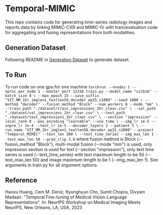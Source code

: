 # Temporal-MIMIC
This repo contains code for generating time-series radiology images and reports data by linking MIMIC-CXR and 
MIMIC-IV with train/evaluation code for aggregating and fusing representations from both modalities.

## Generation Dataset
Following README in [Generation Dataset](./data_generation) to generate dataset.

## To Run
To run code on one gpu for one machine
``
torchrun --nnodes 1 --nproc_per_node 1 --master_port 12316 train.py --model_name "vitb16" --batch_size 8 \
    --max_epoch 15 --save_suffix "VIT_MM_1hr_imglen1_textlen50_decoder_ep15_s1000" --seed 1000 \
    --method "decoder" --fusion_method "Block" --num_workers 8 --mode "mm" \
    --train_path "./dataset/train_impressions_1hr_clear.csv" \
    --val_path "./dataset/val_impressions_1hr_clear.csv" \
    --test_path "./dataset/test_impressions_1hr_clear.csv" \
    --section "impression" --local_rank 0 --pos_encoding "learnable" --use_time \
    --img_lr 1e-5 --unpre_lr 1e-4 --text_lr 1e-5 --decoder_layers 3 --patient 5 \
    --run_name "VIT_MM_1hr_imglen1_textlen50_decoder_ep15_s1000" --project "Temporal_MIMIC" --text_len 200 \
    --text_time_series --img_max_len 1 --text_max_len 50 --grad_clip 3.0
``
where fusion method is Block (--fusion_method "Block"), multi-modal fusion (--mode "mm") is used, only 
impression section is used for text (--section "impression"), only text time series is used (--text_time_series)
with text maximum length to be 50 (--text_max_len 50) and image maximum length to be 1 (--img_max_len 1). 
See arguments in train.py for all argument options.

## Reference
Haoxu Huang, Cem M. Deniz, Kyunghyun Cho, Sumit Chopra, Divyam Madaan. "Temporal Fine-tuning of Medical Vision-Language Representations". In: NeurIPS Workshop on Medical Imaging Meets NeurIPS, New Orleans, LA, USA, 2023